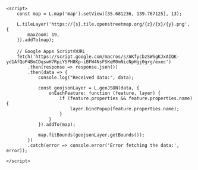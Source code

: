 <!DOCTYPE html>
<html>

<head>
    <title>Leaflet Map</title>
    <link rel="stylesheet" href="https://unpkg.com/leaflet/dist/leaflet.css" />
    <script src="https://unpkg.com/leaflet/dist/leaflet.js"></script>
</head>

<body>
    <div id="map" style="height: 600px;"></div>

    <script>
        const map = L.map('map').setView([35.681236, 139.767125], 13);

        L.tileLayer('https://{s}.tile.openstreetmap.org/{z}/{x}/{y}.png', {
            maxZoom: 19,
        }).addTo(map);

        // Google Apps ScriptのURL
        fetch('https://script.google.com/macros/s/AKfycbzSWSgKJxAIQK-yd1AfQoP4BmCDqswH7RpiYSPH8Kp-iBFW4NsFSKeM0mNicNpHgj0grg/exec')
            .then(response => response.json())
            .then(data => {
                console.log("Received data:", data);

                const geojsonLayer = L.geoJSON(data, {
                    onEachFeature: function (feature, layer) {
                        if (feature.properties && feature.properties.name) {
                            layer.bindPopup(feature.properties.name);
                        }
                    }
                }).addTo(map);

                map.fitBounds(geojsonLayer.getBounds());
            })
            .catch(error => console.error('Error fetching the data:', error));

    </script>
</body>

</html>